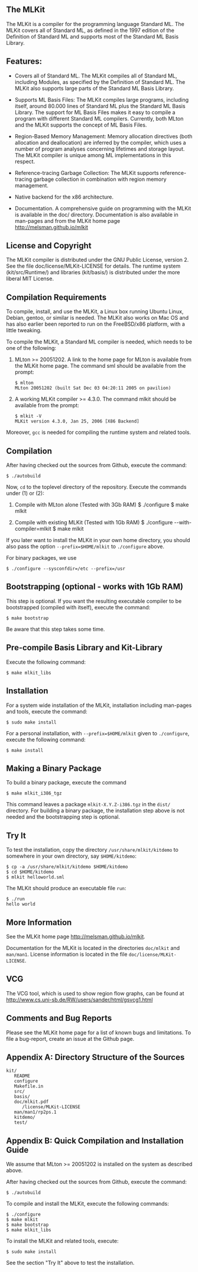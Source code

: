## The MLKit

The MLKit is a compiler for the programming language Standard ML. The
MLKit covers all of Standard ML, as defined in the 1997 edition of the
Definition of Standard ML and supports most of the Standard ML Basis
Library.

## Features:

* Covers all of Standard ML. The MLKit compiles all of Standard ML,
  including Modules, as specified by the Definition of Standard
  ML. The MLKit also supports large parts of the Standard ML Basis
  Library.

* Supports ML Basis Files: The MLKit compiles large programs,
  including itself, around 80.000 lines of Standard ML plus the
  Standard ML Basis Library. The support for ML Basis Files makes it
  easy to compile a program with different Standard ML
  compilers. Currently, both MLton and the MLKit supports the concept
  of ML Basis Files.
 
* Region-Based Memory Management: Memory allocation directives (both
  allocation and deallocation) are inferred by the compiler, which
  uses a number of program analyses concerning lifetimes and storage
  layout. The MLKit compiler is unique among ML implementations in
  this respect.

* Reference-tracing Garbage Collection: The MLKit supports
  reference-tracing garbage collection in combination with region
  memory management.

* Native backend for the x86 architecture.

* Documentation. A comprehensive guide on programming with the MLKit
  is available in the doc/ directory. Documentation is also available
  in man-pages and from the MLKit home page http://melsman.github.io/mlkit

## License and Copyright

The MLKit compiler is distributed under the GNU Public License,
version 2. See the file doc/license/MLKit-LICENSE for details. The
runtime system (kit/src/Runtime/) and libraries (kit/basis/) is
distributed under the more liberal MIT License.

## Compilation Requirements

To compile, install, and use the MLKit, a Linux box running Ubuntu
Linux, Debian, gentoo, or similar is needed. The MLKit also works on
Mac OS and has also earlier been reported to run on the FreeBSD/x86
platform, with a little tweaking.

To compile the MLKit, a Standard ML compiler is needed, which needs to
be one of the following:

1. MLton >= 20051202. A link to the home page for MLton is available
   from the MLKit home page. The command sml should be available from
   the prompt:

       $ mlton
       MLton 20051202 (built Sat Dec 03 04:20:11 2005 on pavilion)

1. A working MLKit compiler >= 4.3.0. The command mlkit should be
   available from the prompt:

       $ mlkit -V
       MLKit version 4.3.0, Jan 25, 2006 [X86 Backend]

Moreover, `gcc` is needed for compiling the runtime system and related
tools.

## Compilation

After having checked out the sources from Github, execute the command:
 
    $ ./autobuild

Now, `cd` to the toplevel directory of the repository. Execute the commands
under (1) or (2):

1. Compile with MLton alone (Tested with 3Gb RAM)
        $ ./configure 
        $ make mlkit

2. Compile with existing MLKit (Tested with 1Gb RAM)
        $ ./configure --with-compiler=mlkit
        $ make mlkit

If you later want to install the MLKit in your own home directory, you
should also pass the option `--prefix=$HOME/mlkit` to `./configure` above.

For binary packages, we use

    $ ./configure --sysconfdir=/etc --prefix=/usr

## Bootstrapping (optional - works with 1Gb RAM)

This step is optional. If you want the resulting executable compiler
to be bootstrapped (compiled with itself), execute the command:

    $ make bootstrap

Be aware that this step takes some time.

## Pre-compile Basis Library and Kit-Library

Execute the following command:

    $ make mlkit_libs

## Installation

For a system wide installation of the MLKit, installation including
man-pages and tools, execute the command:

    $ sudo make install

For a personal installation, with `--prefix=$HOME/mlkit` given to
`./configure`, execute the following command:

    $ make install

## Making a Binary Package

To build a binary package, execute the command

    $ make mlkit_i386_tgz

This command leaves a package `mlkit-X.Y.Z-i386.tgz` in the `dist/`
directory. For building a binary package, the installation step above
is not needed and the bootstrapping step is optional.

## Try It

To test the installation, copy the directory `/usr/share/mlkit/kitdemo` to
somewhere in your own directory, say `$HOME/kitdemo`:

    $ cp -a /usr/share/mlkit/kitdemo $HOME/kitdemo
    $ cd $HOME/kitdemo
    $ mlkit helloworld.sml

The MLKit should produce an executable file `run`:  

    $ ./run
    hello world

## More Information

See the MLKit home page http://melsman.github.io/mlkit.

Documentation for the MLKit is located in the directories `doc/mlkit`
and `man/man1`. License information is located in the file
`doc/license/MLKit-LICENSE`.

## VCG

The VCG tool, which is used to show region flow graphs, can be found
at http://www.cs.uni-sb.de/RW/users/sander/html/gsvcg1.html

## Comments and Bug Reports

Please see the MLKit home page for a list of known bugs and
limitations. To file a bug-report, create an issue at the Github page.

## Appendix A: Directory Structure of the Sources

    kit/
       README
       configure
       Makefile.in        
       src/
       basis/
       doc/mlkit.pdf
          /license/MLKit-LICENSE                   
       man/man1/rp2ps.1                
       kitdemo/
       test/

## Appendix B: Quick Compilation and Installation Guide

We assume that MLton >= 20051202 is installed on the system as
described above.

After having checked out the sources from Github, execute the command:
 
    $ ./autobuild

To compile and install the MLKit, execute the following commands:

    $ ./configure
    $ make mlkit
    $ make bootstrap             
    $ make mlkit_libs

To install the MLKit and related tools, execute:

    $ sudo make install

See the section "Try It" above to test the installation.